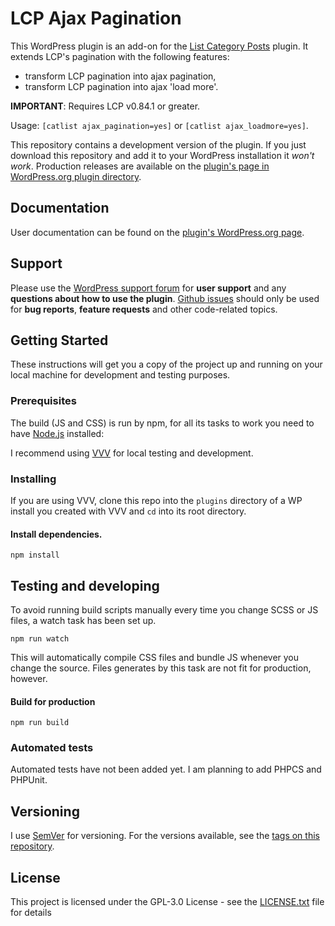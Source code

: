 # LCP Ajax Pagination

This WordPress plugin is an add-on for the [List Category Posts](https://wordpress.org/plugins/list-category-posts/)
plugin. It extends LCP's pagination with the following features:
* transform LCP pagination into ajax pagination,
* transform LCP pagination into ajax 'load more'.

**IMPORTANT**: Requires LCP v0.84.1 or greater.

Usage: `[catlist ajax_pagination=yes]` or `[catlist ajax_loadmore=yes]`.

This repository contains a development version of the plugin.
If you just download this repository and add it to your WordPress installation it *won't work*.
Production releases are available on the [plugin's page in WordPress.org plugin directory](https://wordpress.org/plugins/lcp-ajax-pagination).

## Documentation
User documentation can be found on the [plugin's WordPress.org page](https://wordpress.org/plugins/lcp-ajax-pagination).

## Support

Please use the [WordPress support forum](https://wordpress.org/support/plugin/lcp-ajax-pagination/)
for **user support** and any **questions about how to use the plugin**.
[Github issues](https://github.com/klemens-st/lcp-ajax-pagination/issues) should only be used for **bug reports**,
**feature requests** and other code-related topics.

## Getting Started

These instructions will get you a copy of the project up and running on your local machine for development and testing purposes.

### Prerequisites

The build (JS and CSS) is run by npm, for all its tasks to work you need to have [Node.js](https://nodejs.org/en/) installed:

I recommend using [VVV](https://github.com/Varying-Vagrant-Vagrants/VVV) for local testing and development.

### Installing
If you are using VVV, clone this repo into the `plugins` directory of a WP install you created with VVV and `cd` into its root directory.

#### Install dependencies.

```
npm install
```

## Testing and developing

To avoid running build scripts manually every time you change SCSS or JS files, a watch task has been set up.
```
npm run watch
```
This will automatically compile CSS files and bundle JS whenever you change the source.
Files generates by this task are not fit for production, however.

#### Build for production

```
npm run build
```

### Automated tests

Automated tests have not been added yet. I am planning to add PHPCS and PHPUnit.

## Versioning

I use [SemVer](http://semver.org/) for versioning. For the versions available, see the [tags on this repository](https://github.com/klemens-st/lcp-ax/tags).

## License

This project is licensed under the GPL-3.0 License - see the [LICENSE.txt](LICENSE.txt) file for details
